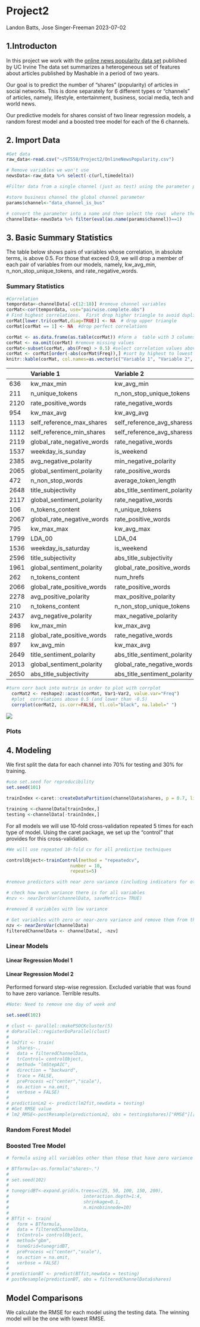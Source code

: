 Project2
================
Landon Batts, Jose Singer-Freeman
2023-07-02

## 1.Introducton

In this project we work with the [online news popularity data
set](https://archive.ics.uci.edu/dataset/332/online+news+popularity)
published by UC Irvine The data set summarizes a heterogeneous set of
features about articles published by Mashable in a period of two years.

Our goal is to predict the number of “shares” (popularity) of articles
in social networks. This is done separately for 6 different types or
“channels” of articles, namely, lifestyle, entertainment, business,
social media, tech and world news.

Our predictive models for shares consist of two linear regression
models, a random forest model and a boosted tree model for each of the 6
channels.

## 2. Import Data

``` r
#Get data
raw_data<-read.csv("~/ST558/Project2/OnlineNewsPopularity.csv")

# Remove variables we won't use
newsData<-raw_data %>% select(-c(url,timedelta))

#Filter data from a single channel (just as test) using the parameter params$channel

#store business channel the global channel parameter 
params$channel<-"data_channel_is_bus"

# convert the parameter into a name and then select the rows  where the channel is 1
channelData<-newsData %>% filter(eval(as.name(params$channel))==1)
```

## 3. Basic Summary Statistics

The table below shows pairs of variables whose correlation, in absolute
terms, is above 0.5. For those that exceed 0.9, we will drop a member of
each pair of variables from our models, namely, kw_avg_min,
n_non_stop_unique_tokens, and rate_negative_words.

### Summary Statistics

``` r
#Correlation
tempordata<-channelData[-c(12:18)] #remove channel variables
corMat<-cor(tempordata, use="pairwise.complete.obs")
# Find highest correlations.  First drop higher triangle to avoid duplicates and remove the diagonal. 
corMat[lower.tri(corMat,diag=TRUE)] <- NA  # drop upper triangle
corMat[corMat == 1] <- NA  #drop perfect correlations

corMat <- as.data.frame(as.table(corMat)) #form a  table with 3 columns: 2-variables and their correlation
corMat <- na.omit(corMat) #remove missing values
corMat<-subset(corMat, abs(Freq) > 0.5) #select correlation values above 0.5  
corMat <- corMat[order(-abs(corMat$Freq)),] #sort by highest to lowest correlation
knitr::kable(corMat, col.names=as.vector(c("Variable 1", "Variable 2", "Correlation")),  digits = 2)
```

|      | Variable 1                 | Variable 2                   | Correlation |
|:-----|:---------------------------|:-----------------------------|------------:|
| 636  | kw_max_min                 | kw_avg_min                   |        0.98 |
| 211  | n_unique_tokens            | n_non_stop_unique_tokens     |        0.91 |
| 2120 | rate_positive_words        | rate_negative_words          |       -0.90 |
| 954  | kw_max_avg                 | kw_avg_avg                   |        0.88 |
| 1113 | self_reference_max_shares  | self_reference_avg_sharess   |        0.87 |
| 1112 | self_reference_min_shares  | self_reference_avg_sharess   |        0.81 |
| 2119 | global_rate_negative_words | rate_negative_words          |        0.79 |
| 1537 | weekday_is_sunday          | is_weekend                   |        0.75 |
| 2385 | avg_negative_polarity      | min_negative_polarity        |        0.75 |
| 2065 | global_sentiment_polarity  | rate_positive_words          |        0.73 |
| 472  | n_non_stop_words           | average_token_length         |        0.73 |
| 2648 | title_subjectivity         | abs_title_sentiment_polarity |        0.72 |
| 2117 | global_sentiment_polarity  | rate_negative_words          |       -0.72 |
| 106  | n_tokens_content           | n_unique_tokens              |       -0.72 |
| 2067 | global_rate_negative_words | rate_positive_words          |       -0.70 |
| 795  | kw_max_max                 | kw_avg_max                   |        0.67 |
| 1799 | LDA_00                     | LDA_04                       |       -0.64 |
| 1536 | weekday_is_saturday        | is_weekend                   |        0.63 |
| 2596 | title_subjectivity         | abs_title_subjectivity       |       -0.59 |
| 1961 | global_sentiment_polarity  | global_rate_positive_words   |        0.59 |
| 262  | n_tokens_content           | num_hrefs                    |        0.58 |
| 2066 | global_rate_positive_words | rate_positive_words          |        0.57 |
| 2278 | avg_positive_polarity      | max_positive_polarity        |        0.57 |
| 210  | n_tokens_content           | n_non_stop_unique_tokens     |       -0.56 |
| 2437 | avg_negative_polarity      | max_negative_polarity        |        0.54 |
| 896  | kw_max_min                 | kw_max_avg                   |        0.53 |
| 2118 | global_rate_positive_words | rate_negative_words          |       -0.52 |
| 897  | kw_avg_min                 | kw_max_avg                   |        0.51 |
| 2649 | title_sentiment_polarity   | abs_title_sentiment_polarity |        0.51 |
| 2013 | global_sentiment_polarity  | global_rate_negative_words   |       -0.50 |
| 2650 | abs_title_subjectivity     | abs_title_sentiment_polarity |       -0.50 |

``` r
#turn corr back into matrix in order to plot with corrplot
  corMat2 <- reshape2::acast(corMat, Var1~Var2, value.var="Freq")
  #plot  correlations above 0.5 (and lower than -0.5)
  corrplot(corMat2, is.corr=FALSE, tl.col="black", na.label=" ")
```

![](Project2Code_files/figure-gfm/correlation-1.png)<!-- -->

### Plots

## 4. Modeling

We first split the data for each channel into 70% for testing and 30%
for training.

``` r
#use set.seed for reproducibility
set.seed(101)

trainIndex <-caret::createDataPartition(channelData$shares, p = 0.7, list = FALSE)

training <-channelData[trainIndex,]
testing <-channelData[-trainIndex,]
```

For all models we will use 10-fold cross-validation repeated 5 times for
each type of model. Using the caret package, we set up the “control”
that provides for this cross-validation.

``` r
#We will use repeated 10-fold cv for all predictive techniques 

controlObject<-trainControl(method = "repeatedcv", 
                        number = 10, 
                        repeats=5)
```

``` r
#remove predictors with near zero variance (including indicators for other channels)

# check how much variance there is for all variables 
#nzv <- nearZeroVar(channelData, saveMetrics= TRUE)

#removed 8 variables with low variance

# Get variables with zero or near-zero variance and remove them from the dataframe
nzv <- nearZeroVar(channelData)
filteredChannelData <- channelData[, -nzv]
```

### Linear Models

#### Linear Regression Model 1

#### Linear Regression Model 2

Performed forward step-wise regression. Excluded variable that was found
to have zero variance. Terrible results.

``` r
#Note: Need to remove one day of week and 

set.seed(102)

# clust <- parallel::makePSOCKcluster(5)
# doParallel::registerDoParallel(clust)
# 
# lm2fit <- train(
#   shares~.,
#   data = filteredChannelData,
#   trControl= controlObject,
#   method= "lmStepAIC",
#   direction = "backward",
#   trace = FALSE,
#   preProcess =c("center","scale"),
#   na.action = na.omit,
#   verbose = FALSE)
# 
# predictionLm2 <- predict(lm2fit,newdata = testing)
# #Get RMSE value
# lm2_RMSE<-postResample(predictionLm2, obs = testing$shares)["RMSE"][[1]]
```

### Random Forest Model

### Boosted Tree Model

``` r
# formula using all variables other than those that have zero variance

# BTformula<-as.formula("shares~.")
# 
# set.seed(102)
# 
# tunegridBT<-expand.grid(n.trees=c(25, 50, 100, 150, 200), 
#                            interaction.depth=1:4, 
#                            shrinkage=0.1, 
#                            n.minobsinnode=10)
# 
# BTfit <- train(
#   form = BTformula,
#   data = filteredChannelData,
#   trControl= controlObject,
#   method="gbm",
#   tuneGrid=tunegridBT,
#   preProcess =c("center","scale"),
#   na.action = na.omit,
#   verbose = FALSE)
# 
# predictionBT <- predict(BTfit,newdata = testing)
# postResample(predictionBT, obs = filteredChannelData$shares)
```

## Model Comparisons

We calculate the RMSE for each model using the testing data. The winning
model will be the one with lowest RMSE.
